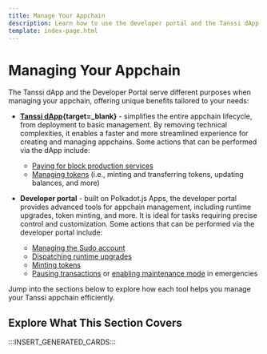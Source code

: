 ```yaml
---
title: Manage Your Appchain
description: Learn how to use the developer portal and the Tanssi dApp to manage your appchain, including minting tokens, paying for block production services, and more.
template: index-page.html
---
```


# Managing Your Appchain

The Tanssi dApp and the Developer Portal serve different purposes when managing your appchain, offering unique benefits tailored to your needs:

- **[Tanssi dApp](https://apps.tanssi.network){target=\_blank}** - simplifies the entire appchain lifecycle, from deployment to basic management. By removing technical complexities, it enables a faster and more streamlined experience for creating and managing appchains. Some actions that can be performed via the dApp include:

    - [Paying for block production services](/builders/manage/dapp/services-payment/)
    - [Managing tokens](/builders/manage/dapp/manage-tokens/) (i.e., minting and transferring tokens, updating balances, and more)

- **Developer portal** - built on Polkadot.js Apps, the developer portal provides advanced tools for appchain management, including runtime upgrades, token minting, and more. It is ideal for tasks requiring precise control and customization. Some actions that can be performed via the developer portal include:

    - [Managing the Sudo account](/builders/manage/developer-portal/sudo/)
    - [Dispatching runtime upgrades](/builders/manage/developer-portal/upgrade/)
    - [Minting tokens](/builders/manage/developer-portal/minting/)
    - [Pausing transactions](/builders/manage/developer-portal/pause-transactions/) or [enabling maintenance mode](/builders/manage/developer-portal/maintenance/) in emergencies

Jump into the sections below to explore how each tool helps you manage your Tanssi appchain efficiently.

## Explore What This Section Covers

:::INSERT_GENERATED_CARDS:::
